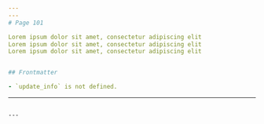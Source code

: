 ```yaml
---
---
# Page 101

Lorem ipsum dolor sit amet, consectetur adipiscing elit
Lorem ipsum dolor sit amet, consectetur adipiscing elit
Lorem ipsum dolor sit amet, consectetur adipiscing elit


## Frontmatter

- `update_info` is not defined.

```
---
```

---
```
